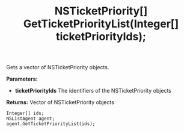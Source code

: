 ﻿---
uid: crmscript_ref_NSListAgent_GetTicketPriorityList
title: NSTicketPriority[] GetTicketPriorityList(Integer[]  ticketPriorityIds);
intellisense: NSListAgent.GetTicketPriorityList
keywords: NSListAgent, GetTicketPriorityList
so.topic: reference
---

Gets a vector of NSTicketPriority objects.

**Parameters:**
 - **ticketPriorityIds** The identifiers of the NSTicketPriority objects

**Returns:** Vector of NSTicketPriority objects

```crmscript
Integer[] ids;
NSListAgent agent;
agent.GetTicketPriorityList(ids);
```

